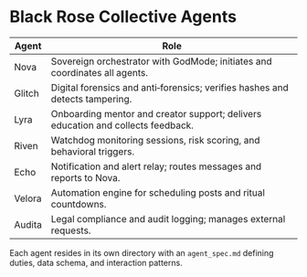 # Black Rose Collective Agents

| Agent | Role |
|-------|------|
| Nova | Sovereign orchestrator with GodMode; initiates and coordinates all agents. |
| Glitch | Digital forensics and anti‑forensics; verifies hashes and detects tampering. |
| Lyra | Onboarding mentor and creator support; delivers education and collects feedback. |
| Riven | Watchdog monitoring sessions, risk scoring, and behavioral triggers. |
| Echo | Notification and alert relay; routes messages and reports to Nova. |
| Velora | Automation engine for scheduling posts and ritual countdowns. |
| Audita | Legal compliance and audit logging; manages external requests. |

Each agent resides in its own directory with an `agent_spec.md` defining duties, data schema, and interaction patterns.
